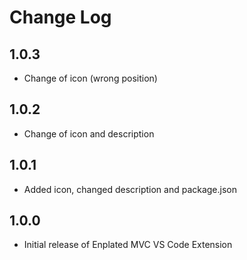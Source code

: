 # Change Log

## 1.0.3

- Change of icon (wrong position)

## 1.0.2

- Change of icon and description

## 1.0.1

- Added icon, changed description and package.json

## 1.0.0

- Initial release of Enplated MVC VS Code Extension